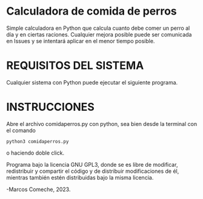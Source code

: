 # Calculadora de comida de perros
Simple calculadora en Python que calcula cuanto debe comer un perro al día y en ciertas raciones.
Cualquier mejora posible puede ser comunicada en Issues y se intentará aplicar en el menor tiempo posible.

# REQUISITOS DEL SISTEMA
Cualquier sistema con Python puede ejecutar el siguiente programa.

# INSTRUCCIONES
Abre el archivo comidaperros.py con python, sea bien desde la terminal con el comando
```
python3 comidaperros.py
```
o haciendo doble click.


Programa bajo la licencia GNU GPL3, donde se es libre de modificar, redistribuir y compartir el código y de distribuir modificaciones de él,
mientras también estén distribuidas bajo la misma licencia.


-Marcos Comeche, 2023.
